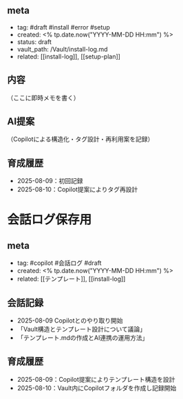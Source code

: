 ## meta
- tag: #draft #install #error #setup
- created: <% tp.date.now("YYYY-MM-DD HH:mm") %>
- status: draft
- vault_path: /Vault/install-log.md
- related: [[install-log]], [[setup-plan]]

## 内容
（ここに即時メモを書く）

## AI提案
（Copilotによる構造化・タグ設計・再利用案を記録）

## 育成履歴
- 2025-08-09：初回記録
- 2025-08-10：Copilot提案によりタグ再設計
# 会話ログ保存用

## meta
- tag: #copilot #会話ログ #draft
- created: <% tp.date.now("YYYY-MM-DD HH:mm") %>
- related: [[テンプレート]], [[install-log]]

## 会話記録
- 2025-08-09 Copilotとのやり取り開始
- 「Vault構造とテンプレート設計について議論」
- 「テンプレート.mdの作成とAI連携の運用方法」

## 育成履歴
- 2025-08-09：Copilot提案によりテンプレート構造を設計
- 2025-08-10：Vault内にCopilotフォルダを作成し記録開始